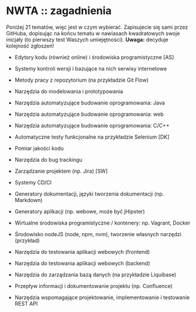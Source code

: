 # NWTA :: zagadnienia

Poniżej 21 tematów, więc jest w czym wybierać. Zapisujecie się sami przez GitHuba, dopisując na końcu tematu w nawiasach kwadratowych swoje inicjały (to pierwszy test Waszych umiejętności). **Uwaga:** decyduje kolejność zgłoszeń!

- Edytory kodu (również online) i środowiska programistyczne [AS]

- Systemy kontroli wersji i bazujące na nich serwisy internetowe

- Metody pracy z repozytorium (na przykładzie Git Flow)

- Narzędzia do modelowania i prototypowania

- Narzędzia automatyzujące budowanie oprogramowania: Java

- Narzędzia automatyzujące budowanie oprogramowania: web

- Narzędzia automatyzujące budowanie oprogramowania: C/C++

- Automatyczne testy funkcjonalne na przykładzie Selenium [DK]

- Pomiar jakości kodu

- Narzędzia do bug trackingu

- Zarządzanie projektem (np. Jira) [SW]

- Systemy CD/CI

- Generatory dokumentacji, języki tworzenia dokumentacji (np. Markdown)

- Generatory aplikacji (np. webowe, może być jHipster)

- Wirtualne środowiska programistyczne / kontenery: np. Vagrant, Docker

- Środowisko nodeJS (node, npm, nvm), tworzenie własnych narzędzi (przykład)

- Narzędzia do testowania aplikacji webowych (frontend)

- Narzędzia do testowania aplikacji webowych (backend)

- Narzędzia do zarządzania bazą danych (na przykładzie Liquibase)

- Przepływ informacji i dokumentowanie projektu (np. Confluence)

- Narzędzia wspomagające projektowanie, implementowanie i testowanie REST API

